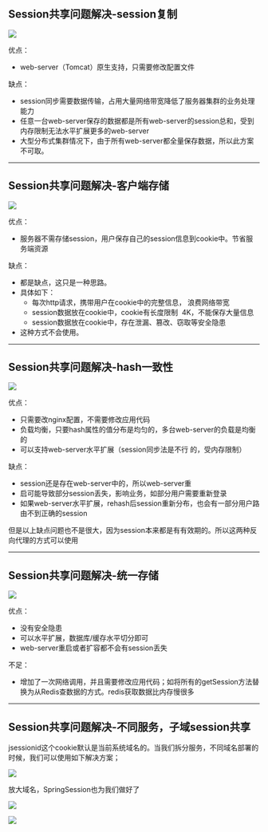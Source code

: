 ## Session共享问题解决-session复制

![](https://cfmall-hello.oss-cn-beijing.aliyuncs.com/img/202312/8163416707fdc9a55456471c94783331.png#id=MrrSS&originHeight=282&originWidth=397&originalType=binary&ratio=1&rotation=0&showTitle=false&status=done&style=none&title=)

优点：

- web-server（Tomcat）原生支持，只需要修改配置文件

缺点：

- session同步需要数据传输，占用大量网络带宽降低了服务器集群的业务处理能力
- 任意一台web-server保存的数据都是所有web-server的session总和，受到内存限制无法水平扩展更多的web-server
- 大型分布式集群情况下，由于所有web-server都全量保存数据，所以此方案不可取。

---

## Session共享问题解决-客户端存储

![](https://cfmall-hello.oss-cn-beijing.aliyuncs.com/img/202312/26b1609ddc7bc24af870eb00f2a2d7bb.png#id=WwajW&originHeight=271&originWidth=376&originalType=binary&ratio=1&rotation=0&showTitle=false&status=done&style=none&title=)

优点：

- 服务器不需存储session，用户保存自己的session信息到cookie中。节省服务端资源

缺点：

- 都是缺点，这只是一种思路。
- 具体如下： 
   - 每次http请求，携带用户在cookie中的完整信息， 浪费网络带宽
   - session数据放在cookie中，cookie有长度限制  4K，不能保存大量信息
   - session数据放在cookie中，存在泄漏、篡改、窃取等安全隐患
- 这种方式不会使用。

---

## Session共享问题解决-hash一致性

![](https://cfmall-hello.oss-cn-beijing.aliyuncs.com/img/202312/a923133f1d1f21e31396f6433949bdc4.png#id=mwhhD&originHeight=566&originWidth=447&originalType=binary&ratio=1&rotation=0&showTitle=false&status=done&style=none&title=)

优点：

- 只需要改nginx配置，不需要修改应用代码
- 负载均衡，只要hash属性的值分布是均匀的，多台web-server的负载是均衡的
- 可以支持web-server水平扩展（session同步法是不行 的，受内存限制）

缺点：

- session还是存在web-server中的，所以web-server重
- 启可能导致部分session丢失，影响业务，如部分用户需要重新登录
- 如果web-server水平扩展，rehash后session重新分布，也会有一部分用户路由不到正确的session

但是以上缺点问题也不是很大，因为session本来都是有有效期的。所以这两种反向代理的方式可以使用

---

## Session共享问题解决-统一存储

![](https://cfmall-hello.oss-cn-beijing.aliyuncs.com/img/202312/08c2411c515406f188cab2ca749c2023.png#id=Wc3qa&originHeight=403&originWidth=489&originalType=binary&ratio=1&rotation=0&showTitle=false&status=done&style=none&title=)

优点：

- 没有安全隐患
- 可以水平扩展，数据库/缓存水平切分即可
- web-server重启或者扩容都不会有session丢失

不足：

- 增加了一次网络调用，并且需要修改应用代码；如将所有的getSession方法替换为从Redis查数据的方式。redis获取数据比内存慢很多

---

## Session共享问题解决-不同服务，子域session共享

jsessionid这个cookie默认是当前系统域名的。当我们拆分服务，不同域名部署的时候，我们可以使用如下解决方案；

![](https://cfmall-hello.oss-cn-beijing.aliyuncs.com/img/202312/9bcc3af4a79a335df2dacea90e82cb0c.png#id=fyoGM&originHeight=375&originWidth=738&originalType=binary&ratio=1&rotation=0&showTitle=false&status=done&style=none&title=)

放大域名，SpringSession也为我们做好了

![](https://cfmall-hello.oss-cn-beijing.aliyuncs.com/img/202312/0168c06bf47e9745caf2413414936594.png#id=KDssB&originHeight=528&originWidth=1169&originalType=binary&ratio=1&rotation=0&showTitle=false&status=done&style=none&title=)

![](https://cfmall-hello.oss-cn-beijing.aliyuncs.com/img/202312/da36077e736a9525f25cb4247ebe6fb5.png#id=uGI07&originHeight=461&originWidth=1242&originalType=binary&ratio=1&rotation=0&showTitle=false&status=done&style=none&title=)

